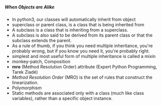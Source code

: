 ##### When Objects are Alike

- In python3, our classes will automatically inherit from object
- superclass or parent class, is a class that is being inherited from
- A subclass is a class that is inheriting from a superclass.
- A subclass is also said to be derived from its parent class or that the subclass extends the parent.
- As a rule of thumb, if you think you need multiple inheritance, you're probably wrong, but if you know you need it, you're probably right.
- simplest and most useful form of multiple inheritance is called a mixin
- monkey-patch, Composition
- __mro__ (Method Resolution Order) attribute (Expert Python Programming, Tarek Ziadé)
- _Method Resolution Order_ (MRO) is the set of rules that construct the linearization. 
- Polymorphism
-  Static methods are associated only with a class (much like class variables), rather than a specific object instance. 
